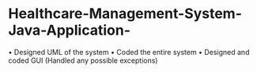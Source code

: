 # Healthcare-Management-System-Java-Application-
• Designed UML of the system • Coded the entire system • Designed and coded GUI (Handled any possible exceptions)
